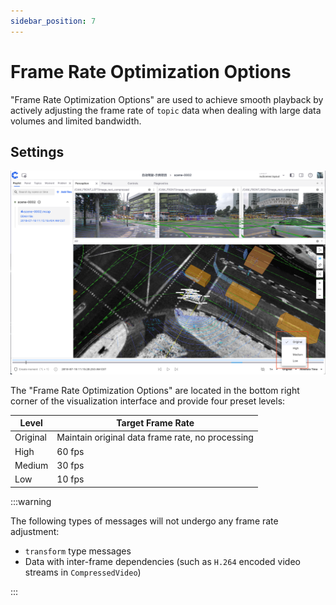 ```yaml
---
sidebar_position: 7
---
```


# Frame Rate Optimization Options

"Frame Rate Optimization Options" are used to achieve smooth playback by actively adjusting the frame rate of `topic` data when dealing with large data volumes and limited bandwidth.

## Settings

![Frame rate settings interface](./img/4-6-frame-settings.png)

The "Frame Rate Optimization Options" are located in the bottom right corner of the visualization interface and provide four preset levels:

| Level    | Target Frame Rate                                |
| -------- | ------------------------------------------------ |
| Original | Maintain original data frame rate, no processing |
| High     | 60 fps                                           |
| Medium   | 30 fps                                           |
| Low      | 10 fps                                           |

:::warning

The following types of messages will not undergo any frame rate adjustment:

- `transform` type messages
- Data with inter-frame dependencies (such as `H.264` encoded video streams in `CompressedVideo`)

:::
